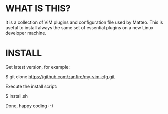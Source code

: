 WHAT IS THIS?
=============

It is a collection of ViM plugins and configuration file used by Matteo.
This is useful to install always the same set of essential plugins on a new Linux developer machine.

INSTALL
=======
Get latest version, for example:

$ git clone https://github.com/zanfire/my-vim-cfg.git

Execute the install script:

$ install.sh

Done, happy coding :-)


